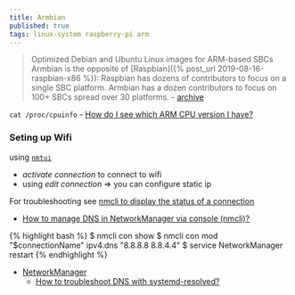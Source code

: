 ```yaml
---
title: Armbian
published: true
tags: linux-system raspberry-pi arm
---
```

> Optimized Debian and Ubuntu Linux images for ARM-based SBCs  
> Armbian is the opposite of [Raspbian]({% post_url 2019-08-16-raspbian-x86 %}): Raspbian has dozens of contributors to focus on a single SBC platform. Armbian has a dozen contributors to focus on 100+ SBCs spread over 30 platforms. - [archive](http://xogium.performanceservers.nl/archive/bananapim2zero/archive/) 

`cat /proc/cpuinfo` - [How do I see which ARM CPU version I have?](https://raspberrypi.stackexchange.com/questions/9912/how-do-i-see-which-arm-cpu-version-i-have)

### Seting up Wifi

using [`nmtui`](https://www.tecmint.com/nmtui-configure-network-connection/)
- _activate connection_ to connect to wifi
- using _edit connection_ => you can configure static ip

For troubleshooting
see [nmcli to display the status of a connection](https://unix.stackexchange.com/questions/441969/use-nmcli-to-display-the-status-of-a-connection)
- [How to manage DNS in NetworkManager via console (nmcli)?](https://serverfault.com/questions/810636/how-to-manage-dns-in-networkmanager-via-console-nmcli)

{% highlight bash %}
$ nmcli con show
$ nmcli con mod "$connectionName" ipv4.dns "8.8.8.8 8.8.4.4"
$ service NetworkManager restart
{% endhighlight %}

- [NetworkManager](https://wiki.debian.org/NetworkManager)
	- [How to troubleshoot DNS with systemd-resolved?](https://unix.stackexchange.com/a/637845/192991)
